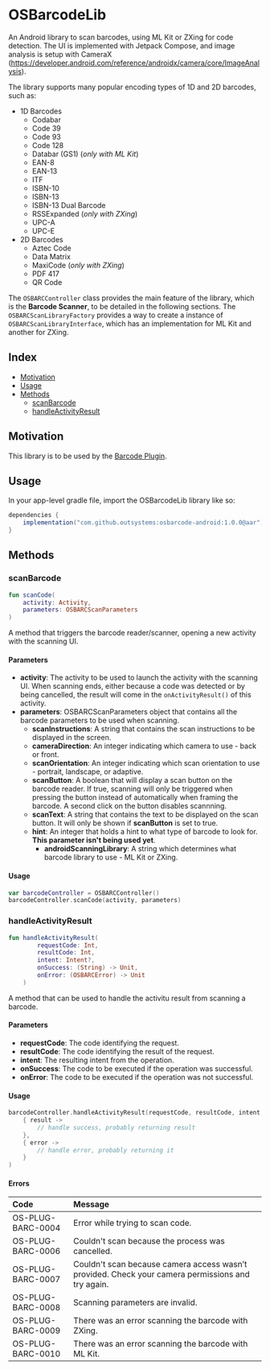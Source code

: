 # OSBarcodeLib

An Android library to scan barcodes, using ML Kit or ZXing for code detection. The UI is implemented with Jetpack Compose, and image analysis is setup with CameraX (https://developer.android.com/reference/androidx/camera/core/ImageAnalysis).

The library supports many popular encoding types of 1D and 2D barcodes, such as:
- 1D Barcodes
	- Codabar
	- Code 39
	- Code 93
	- Code 128
	- Databar (GS1)	(*only with ML Kit*)
	- EAN-8
	- EAN-13
	- ITF
	- ISBN-10
	- ISBN-13
	- ISBN-13 Dual Barcode
	- RSSExpanded (*only with ZXing*)
	- UPC-A
	- UPC-E
- 2D Barcodes
	- Aztec Code
	- Data Matrix
 	- MaxiCode (*only with ZXing*)
	- PDF 417
	- QR Code

The `OSBARCController` class provides the main feature of the library, which is the **Barcode Scanner**, to be detailed in the following sections. 
The `OSBARCScanLibraryFactory` provides a way to create a instance of `OSBARCScanLibraryInterface`, which has an implementation for ML Kit and another for ZXing.

## Index

- [Motivation](#motivation)
- [Usage](#usage)
- [Methods](#methods)
    - [scanBarcode](#scanbarcode)
    - [handleActivityResult](#handleactivityresult)

## Motivation

This library is to be used by the [Barcode Plugin](https://github.com/OutSystems/cordova-outsystems-barcode).

## Usage

In your app-level gradle file, import the OSBarcodeLib library like so:

```gradle
dependencies {
    implementation("com.github.outsystems:osbarcode-android:1.0.0@aar")
}
```

## Methods

### scanBarcode

```kotlin
fun scanCode(
    activity: Activity,
    parameters: OSBARCScanParameters
)
```

A method that triggers the barcode reader/scanner, opening a new activity with the scanning UI.

#### Parameters

- **activity**: The activity to be used to launch the activity with the scanning UI. When scanning ends, either because a code was detected or by being cancelled, the result will come in the ``onActivityResult()`` of this activity.
- **parameters**: OSBARCScanParameters object that contains all the barcode parameters to be used when scanning.
	- **scanInstructions**: A string that contains the scan instructions to be displayed in the screen.
	- **cameraDirection**: An integer indicating which camera to use - back or front.
	- **scanOrientation**: An integer indicating which scan orientation to use - portrait, landscape, or adaptive.
	- **scanButton**: A boolean that will display a scan button on the barcode reader. If true, scanning will only be triggered when pressing the button instead of automatically when framing the barcode. A second click on the button disables scannning.
  - **scanText**: A string that contains the text to be displayed on the scan button. It will only be shown if **scanButton** is set to true.
  - **hint**: An integer that holds a hint to what type of barcode to look for. **This parameter isn't being used yet**.
	- **androidScanningLibrary**: A string which determines what barcode library to use - ML Kit or ZXing.
    
#### Usage

```kotlin
var barcodeController = OSBARCController()
barcodeController.scanCode(activity, parameters)
```

### handleActivityResult

```kotlin
fun handleActivityResult(
        requestCode: Int,
        resultCode: Int,
        intent: Intent?,
        onSuccess: (String) -> Unit,
        onError: (OSBARCError) -> Unit
    )
```

A method that can be used to handle the activitu result from scanning a barcode.

#### Parameters

- **requestCode**: The code identifying the request.
- **resultCode**: The code identifying the result of the request.
- **intent**: The resulting intent from the operation.
- **onSuccess**: The code to be executed if the operation was successful.
- **onError**: The code to be executed if the operation was not successful.
    
#### Usage

```kotlin
barcodeController.handleActivityResult(requestCode, resultCode, intent,
    { result ->
        // handle success, probably returning result
    },
    { error ->
        // handle error, probably returning it
    }
)
```

#### Errors

|Code|Message|
|:-|:-|
|OS-PLUG-BARC-0004|Error while trying to scan code.|
|OS-PLUG-BARC-0006|Couldn't scan because the process was cancelled.|
|OS-PLUG-BARC-0007|Couldn't scan because camera access wasn’t provided. Check your camera permissions and try again.|
|OS-PLUG-BARC-0008|Scanning parameters are invalid.|
|OS-PLUG-BARC-0009|There was an error scanning the barcode with ZXing.|
|OS-PLUG-BARC-0010|There was an error scanning the barcode with ML Kit.|
